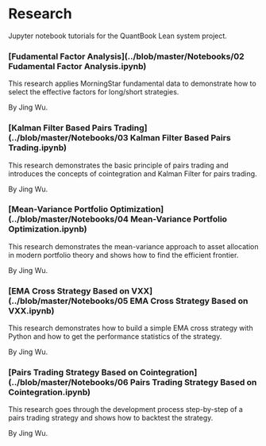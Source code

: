 # Research
Jupyter notebook tutorials for the QuantBook Lean system project.

### [Fudamental Factor Analysis](../blob/master/Notebooks/02 Fudamental Factor Analysis.ipynb)

This research applies MorningStar fundamental data to demonstrate how to select the effective factors for long/short strategies. 

By Jing Wu.

### [Kalman Filter Based Pairs Trading](../blob/master/Notebooks/03 Kalman Filter Based Pairs Trading.ipynb)

This research demonstrates the basic principle of pairs trading and introduces the concepts of cointegration and Kalman Filter for pairs trading.

By Jing Wu.

### [Mean-Variance Portfolio Optimization](../blob/master/Notebooks/04 Mean-Variance Portfolio Optimization.ipynb)

This research demonstrates the mean-variance approach to asset allocation in modern portfolio theory and shows how to find the efficient frontier.

By Jing Wu.

### [EMA Cross Strategy Based on VXX](../blob/master/Notebooks/05 EMA Cross Strategy Based on VXX.ipynb)

This research demonstrates how to build a simple EMA cross strategy with Python and how to get the performance statistics of the strategy.

By Jing Wu.

### [Pairs Trading Strategy Based on Cointegration](../blob/master/Notebooks/06 Pairs Trading Strategy Based on Cointegration.ipynb)

This research goes through the development process step-by-step of a pairs trading strategy and shows how to backtest the strategy.

By Jing Wu.